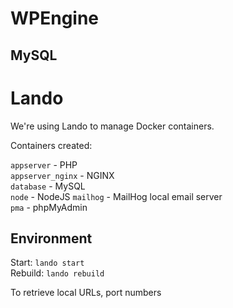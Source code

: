 # WPEngine

## MySQL

# Lando

We're using Lando to manage Docker containers.

Containers created:

`appserver` - PHP  
`appserver_nginx` - NGINX  
`database` - MySQL  
`node` - NodeJS
`mailhog` - MailHog local email server  
`pma` - phpMyAdmin

## Environment

Start: `lando start`  
Rebuild: `lando rebuild`

To retrieve local URLs, port numbers
